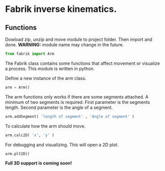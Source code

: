 # Fabrik inverse kinematics.

## Functions

Dowload zip, unzip and move module to project folder. Then import and done. __WARNING:__ module name may change in the future.

```python
from fabrik import Arm
```

The Fabrik class contains some functions that affect movement or visualize a process. This module is written in python.

Define a new instance of the arm class.

```python
arm = Arm()
```

The arm functions only works if there are some segments attached. A minimum of two segments is required. First parameter is the segments length. Second parameter is the angle of a segment.

```python
arm.addSegment( 'length of segment' , 'Angle of segment' )
```

To calculate how the arm should move.

```python
arm.calc2D( 'x', 'y' )
```

For debugging and visualizing. This will open a 2D plot.

```python
arm.plt2D()
```

__Full 3D support is coming soon!__
